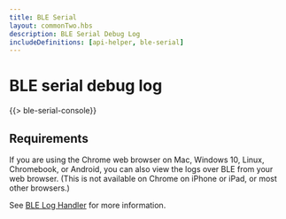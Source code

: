 ```yaml
---
title: BLE Serial
layout: commonTwo.hbs
description: BLE Serial Debug Log
includeDefinitions: [api-helper, ble-serial]
---
```


# BLE serial debug log

{{> ble-serial-console}}


## Requirements

If you are using the Chrome web browser on Mac, Windows 10, Linux, Chromebook, or Android, you can also view the logs over BLE from your web browser. (This is not available on Chrome on iPhone or iPad, or most other browsers.)

See [BLE Log Handler](/reference/device-os/bluetooth-le/#ble-log-handler) for more information.

